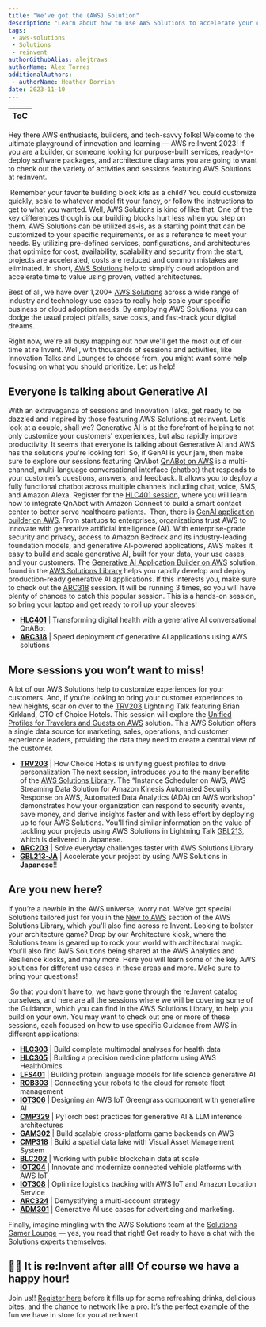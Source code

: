 ```yaml
---
title: "We've got the (AWS) Solution"
description: "Learn about how to use AWS Solutions to accelerate your cloud development and journey at re:Invent 2023"
tags:
 - aws-solutions
 - Solutions
 - reinvent
authorGithubAlias: alejtraws
authorName: Alex Torres
additionalAuthors: 
 - authorName: Heather Dorrian
date: 2023-11-10
---
```


|ToC|
|---|

Hey there AWS enthusiasts, builders, and tech-savvy folks! Welcome to the ultimate playground of innovation and learning — AWS re:Invent 2023! If you are a builder, or someone looking for purpose-built services, ready-to-deploy software packages, and architecture diagrams you are going to want to check out the variety of activities and sessions featuring AWS Solutions at re:Invent. 

​
Remember your favorite building block kits as a child? You could customize quickly, scale to whatever model fit your fancy, or follow the instructions to get to what you wanted. Well, AWS Solutions is kind of like that. One of the key differences though is our building blocks hurt less when you step on them. AWS Solutions can be utilized as-is, as a starting point that can be customized to your specific requirements, or as a reference to meet your needs. By utilizing pre-defined services, configurations, and architectures that optimize for cost, availability, scalability and security from the start, projects are accelerated, costs are reduced and common mistakes are eliminated. In short, [AWS Solutions](https://aws.amazon.com/solutions/) help to simplify cloud adoption and accelerate time to value using proven, vetted architectures. 
​

Best of all, we have over 1,200+ [AWS Solutions](https://aws.amazon.com/solutions/#:~:text=Browse%20All%20Solutions) across a wide range of industry and technology use cases to really help scale your specific business or cloud adoption needs. By employing AWS Solutions, you can dodge the usual project pitfalls, save costs, and fast-track your digital dreams. 


Right now, we're all busy mapping out how we'll get the most out of our time at re:Invent. Well, with thousands of sessions and activities, like Innovation Talks and Lounges to choose from, you might want some help focusing on what you should prioritize. Let us help!
​
## Everyone is talking about Generative AI
With an extravaganza of sessions and Innovation Talks, get ready to be dazzled and inspired by those featuring AWS Solutions at re:Invent. Let’s look at a couple, shall we? Generative AI is at the forefront of helping to not only customize your customers' experiences, but also rapidly improve productivity. It seems that everyone is talking about Generative AI and AWS has the solutions you're looking for! 
​
So, if GenAI is your jam, then make sure to explore our sessions featuring QnAbot [QnABot on AWS](https://aws.amazon.com/solutions/implementations/qnabot-on-aws/) is a multi-channel, multi-language conversational interface (chatbot) that responds to your customer’s questions, answers, and feedback. It allows you to deploy a fully functional chatbot across multiple channels including chat, voice, SMS, and Amazon Alexa. Register for the [HLC401 session](https://hub.reinvent.awsevents.com/attendee-portal/catalog/?search=hlc401), where you will learn how to integrate QnAbot with Amazon Connect to build a smart contact center to better serve healthcare patients.
​
Then, there is [GenAI application builder on AWS](https://aws.amazon.com/solutions/implementations/generative-ai-application-builder-on-aws/). From startups to enterprises, organizations trust AWS to innovate with generative artificial intelligence (AI). With enterprise-grade security and privacy, access to Amazon Bedrock and its industry-leading foundation models, and generative AI-powered applications, AWS makes it easy to build and scale generative AI, built for your data, your use cases, and your customers. The [Generative AI Application Builder on AWS](https://aws.amazon.com/solutions/implementations/generative-ai-application-builder-on-aws/) solution, found in the [AWS Solutions Library](https://aws.amazon.com/solutions/) helps you rapidly develop and deploy production-ready generative AI applications. If this interests you, make sure to check out the [ARC318](https://hub.reinvent.awsevents.com/attendee-portal/catalog/?search=ARC318) session. It will be running 3 times, so you will have plenty of chances to catch this popular session. This is a hands-on session, so bring your laptop and get ready to roll up your sleeves! 
​
* **[HLC401](https://hub.reinvent.awsevents.com/attendee-portal/catalog/?search=HLC401)** | Transforming digital health with a generative AI conversational QnABot
* **[ARC318](https://hub.reinvent.awsevents.com/attendee-portal/catalog/?search=ARC318)** | Speed deployment of generative AI applications using AWS solutions

## More sessions you won’t want to miss! 
A lot of our AWS Solutions help to customize experiences for your customers. And, if you’re looking to bring your customer experiences to new heights, soar on over to the [TRV203](https://hub.reinvent.awsevents.com/attendee-portal/catalog/?search=TRV203) Lightning Talk featuring Brian Kirkland, CTO of Choice Hotels. This session will explore the [Unified Profiles for Travelers and Guests on AWS](https://aws.amazon.com/solutions/implementations/unified-profiles-for-travelers-and-guests-on-aws/) solution. This AWS Solution offers a single data source for marketing, sales, operations, and customer experience leaders, providing the data they need to create a central view of the customer. 
​
* **[TRV203](https://hub.reinvent.awsevents.com/attendee-portal/catalog/?search=TRV203)** | How Choice Hotels is unifying guest profiles to drive personalization
​
The next session, introduces you to the many benefits of the [AWS Solutions Library](https://aws.amazon.com/solutions/). The “Instance Scheduler on AWS, AWS Streaming Data Solution for Amazon Kinesis Automated Security Response on AWS, Automated Data Analytics (ADA) on AWS workshop” demonstrates how your organization can respond to security events, save money, and derive insights faster and with less effort by deploying up to four AWS Solutions. You'll find similar information on the value of tackling your projects using AWS Solutions in Lightning Talk [GBL213](https://hub.reinvent.awsevents.com/attendee-portal/catalog/?search=gbl213), which is delivered in Japanese.
​
* **[ARC203](https://hub.reinvent.awsevents.com/attendee-portal/catalog/?search=ARC203)** | Solve everyday challenges faster with AWS Solutions Library
* **[GBL213-JA](https://hub.reinvent.awsevents.com/attendee-portal/catalog/?search=GBL213-JA)** | Accelerate your project by using AWS Solutions in **Japanese**!!

## Are you new here?
If you’re a newbie in the AWS universe, worry not. We’ve got special Solutions tailored just for you in the [New to AWS](https://aws.amazon.com/solutions/new-to-aws/) section of the AWS Solutions Library, which you'll also find across re:Invent. Looking to bolster your architecture game? Drop by our Architecture kiosk, where the Solutions team is geared up to rock your world with architectural magic. You'll also find AWS Solutions being shared at the AWS Analytics and Resilience kiosks, and many more. Here you will learn some of the key AWS solutions for different use cases in these areas and more. Make sure to bring your questions! 

​
So that you don't have to, we have gone through the re:Invent catalog ourselves, and here are all the sessions where we will be covering some of the Guidance, which you can find in the AWS Solutions Library, to help you build on your own. You may want to check out one or more of these sessions, each focused on how to use specific Guidance from AWS in different applications:
​
* **[HLC303](https://hub.reinvent.awsevents.com/attendee-portal/catalog/?search=HLC303)** | Build complete multimodal analyses for health data 
* **[HLC305](https://hub.reinvent.awsevents.com/attendee-portal/catalog/?search=HLC305)** | Building a precision medicine platform using AWS HealthOmics
* **[LFS401](https://hub.reinvent.awsevents.com/attendee-portal/catalog/?search=LFS401)** | Building protein language models for life science generative AI
* **[ROB303](https://hub.reinvent.awsevents.com/attendee-portal/catalog/?search=ROB303)** | Connecting your robots to the cloud for remote fleet management
* **[IOT306](https://hub.reinvent.awsevents.com/attendee-portal/catalog/?search=IOT306)** | Designing an AWS IoT Greengrass component with generative AI
* **[CMP329](https://hub.reinvent.awsevents.com/attendee-portal/catalog/?search=CMP329)** | PyTorch best practices for generative AI & LLM inference architectures
* **[GAM302](https://hub.reinvent.awsevents.com/attendee-portal/catalog/?search=GAM302)** | Build scalable cross-platform game backends on AWS 
* **[CMP318](https://hub.reinvent.awsevents.com/attendee-portal/catalog/?search=CMP318)** | Build a spatial data lake with Visual Asset Management System
* **[BLC202](https://hub.reinvent.awsevents.com/attendee-portal/catalog/?search=BLC202)** | Working with public blockchain data at scale 
* **[IOT204](https://hub.reinvent.awsevents.com/attendee-portal/catalog/?search=IOT204)** | Innovate and modernize connected vehicle platforms with AWS IoT
* **[IOT308](https://hub.reinvent.awsevents.com/attendee-portal/catalog/?search=IOT308)** | Optimize logistics tracking with AWS IoT and Amazon Location Service
* **[ARC324](https://hub.reinvent.awsevents.com/attendee-portal/catalog/?search=ARC324)** | Demystifying a multi-account strategy
* **[ADM301](https://hub.reinvent.awsevents.com/attendee-portal/catalog/?search=ADM301)** | Generative AI use cases for advertising and marketing.


​Finally, imagine mingling with the AWS Solutions team at the [Solutions Gamer Lounge](https://hub.reinvent.awsevents.com/attendee-portal/catalog/?search=act155) — yes, you read that right! Get ready to have a chat with the Solutions experts themselves. 

## 🎊🎊 It is re:Invent after all! Of course we have a happy hour!
Join us!! [Register here](https://solutionsonawshappyhour.splashthat.com/) before it fills up for some refreshing drinks, delicious bites, and the chance to network like a pro. It’s the perfect example of the fun we have in store for you at re:Invent.​
